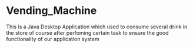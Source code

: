 # Vending_Machine
 This is a Java Desktop Application which used to consume several drink in the store of course after perfoming certain task to ensure the good functionality of our application system
